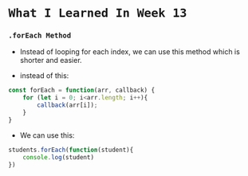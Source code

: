 # `What I Learned In Week 13`

### `.forEach Method`

* Instead of looping for each index, we can use this method which is shorter and easier.
  
* instead of this: 
``` javascript
const forEach = function(arr, callback) {
    for (let i = 0; i<arr.length; i++){
        callback(arr[i]);
    }
}
```
* We can use this: 
``` javascript
students.forEach(function(student){
    console.log(student)
})
```
